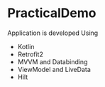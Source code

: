 # PracticalDemo
Application is developed Using
* Kotlin
* Retrofit2
* MVVM and Databinding
* ViewModel and LiveData
* Hilt

